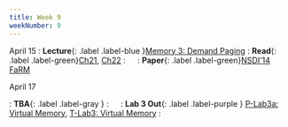 ```yaml
---
title: Week 9
weekNumber: 9
---
```


April 15
: **Lecture**{: .label .label-blue }[Memory 3: Demand Paging](/sp25/assets/slides/lec16_memory3.pdf)
    : **Read**{: .label .label-green}[Ch21](https://pages.cs.wisc.edu/~remzi/OSTEP/vm-beyondphys.pdf), [Ch22](https://pages.cs.wisc.edu/~remzi/OSTEP/vm-beyondphys-policy.pdf)
: &emsp;
    : **Paper**{: .label .label-green}[NSDI'14 FaRM](https://www.usenix.org/conference/nsdi14/technical-sessions/dragojevi%C4%87)

April 17
<!-- : **Guest Lecture**{: .label .label-blue } [Understanding and Improving the programmability of Rust](https://songlh.github.io/)
    : &emsp; -->
: **TBA**{: .label .label-gray }
    : &emsp;
: **Lab 3 Out**{: .label .label-purple } [P-Lab3a: Virtual Memory](https://pkuflyingpig.gitbook.io/pintos/project-description/lab3a-demand-paging), [T-Lab3: Virtual Memory](https://pku-tacos.pages.dev/lab3-virtual_memory)
    : &emsp;
